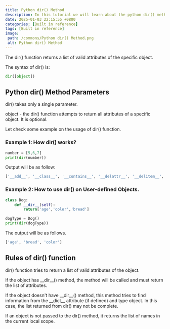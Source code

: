```yaml
---
title: Python dir() Method
description: In this tutorial we will learn about the python dir() method and its uses.
date: 2025-01-03 22:15:55 +0800
categories: [Built in reference]
tags: [Built in reference]
image:
 path: /commons/Python dir() Method.png
 alt: Python dir() Method
---
```


The dir() function returns a list of valid attributes of the specific object.

The syntax of dir() is:

```python
dir([object])
```

## Python dir() Method Parameters

dir() takes only a single parameter.

object \- the dir() function attempts to return all attributes of a specific object. It is optional.

<script type="text/javascript">
	atOptions = {
		'key' : 'f934c5057f4cfe34762901514605d248',
		'format' : 'iframe',
		'height' : 180,
		'width' : 800,
		'params' : {}
	};
</script>
<script type="text/javascript" src="//www.highperformanceformat.com/f934c5057f4cfe34762901514605d248/invoke.js"></script>
Let check some example on the usage of dir() function.

### Example 1: How dir() works?

```python
number = [5,6,7]
print(dir(number))

```

<script type="text/javascript">
	atOptions = {
		'key' : 'f934c5057f4cfe34762901514605d248',
		'format' : 'iframe',
		'height' : 180,
		'width' : 800,
		'params' : {}
	};
</script>
<script type="text/javascript" src="//www.highperformanceformat.com/f934c5057f4cfe34762901514605d248/invoke.js"></script>
Output will be as follow:

```python
['__add__', '__class__', '__contains__', '__delattr__', '__delitem__', '__dir__', '__doc__', '__eq__', '__format__', '__ge__', '__getattribute__', '__getitem__', '__gt__', '__hash__', '__iadd__', '__imul__', '__init__', '__init_subclass__', '__iter__', '__le__', '__len__', '__lt__', '__mul__', '__ne__', '__new__', '__reduce__', '__reduce_ex__', '__repr__', '__reversed__', '__rmul__', '__setattr__', '__setitem__', '__sizeof__', '__str__', '__subclasshook__', 'append', 'clear', 'copy', 'count', 'extend', 'index', 'insert', 'pop', 'remove', 'reverse', 'sort']

```

### 

### Example 2: How to use dir() on User-defined Objects.

```python
class Dog:
    def __dir__(self):
        return['age','color','bread']

dogType = Dog()
print(dir(dogType))

```

<script type="text/javascript">
	atOptions = {
		'key' : 'f934c5057f4cfe34762901514605d248',
		'format' : 'iframe',
		'height' : 180,
		'width' : 800,
		'params' : {}
	};
</script>
<script type="text/javascript" src="//www.highperformanceformat.com/f934c5057f4cfe34762901514605d248/invoke.js"></script>
The output will be as follows.

```python
['age', 'bread', 'color']

```

## Rules of dir() function

dir() function tries to return a list of valid attributes of the object.

If the object has \_\_dir\_\_() method, the method will be called and must return the list of attributes.

If the object doesn't have \_\_dir\_\_() method, this method tries to find information from the \_\_dict\_\_ attribute (if defined) and type object. In this case, the list returned from dir() may not be complete.

If an object is not passed to the dir() method, it returns the list of names in the current local scope.